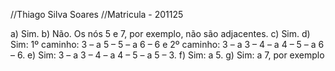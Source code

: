 //Thiago Silva Soares
//Matricula - 201125

a) Sim.
b) Não. Os nós 5 e 7, por exemplo, não são adjacentes.
c) Sim.
d) Sim: 1º caminho: 3 – a 5 – 5 – a 6 – 6 e 2º caminho: 3 – a 3 – 4 – a 4 – 5 – a 6 – 6.
e) Sim: 3 – a 3 – 4 – a 4 – 5 – a 5 – 3.
f) Sim: a 5.
g) Sim: a 7, por exemplo